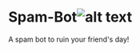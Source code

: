# Spam-Bot![alt text](https://www.pngkey.com/png/full/227-2271720_jpg-transparent-stock-broom-transparent-giant-repair-bot.png)

A spam bot to ruin your friend's day!
